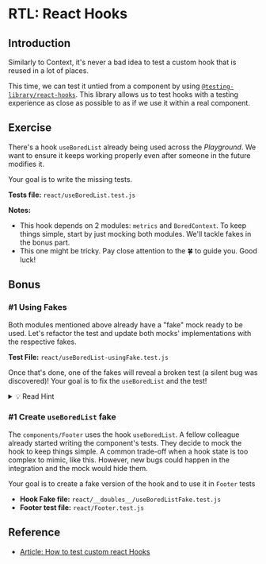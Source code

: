 # RTL: React Hooks

## Introduction

Similarly to Context, it's never a bad idea to test a custom hook that is reused in a lot of places.

This time, we can test it untied from a component by using [`@testing-library/react-hooks`](https://github.com/testing-library/react-hooks-testing-library). This library allows us to test hooks with a testing experience as close as possible to as if we use it within a real component.

## Exercise

There's a hook `useBoredList` already being used across the _Playground_. We want to ensure it keeps working properly even after someone in the future modifies it.

Your goal is to write the missing tests.

**Tests file:** `react/useBoredList.test.js`

**Notes:**

- This hook depends on 2 modules: `metrics` and `BoredContext`. To keep things simple, start by just mocking both modules. We'll tackle fakes in the bonus part.
- This one might be tricky. Pay close attention to the 🍀 to guide you. Good luck!

## Bonus

### #1 Using Fakes

Both modules mentioned above already have a "fake" mock ready to be used. Let's refactor the test and update both mocks' implementations with the respective fakes.

**Test File:** `react/useBoredList-usingFake.test.js`

Once that's done, one of the fakes will reveal a broken test (a silent bug was discovered)! Your goal is to fix the `useBoredList` and the test!

<details>
  <summary>💡 Read Hint </summary>

The bug is related to `sendTrack`. Read its source code. You'll notice that it's expecting the key `special`. However, the component is sending a slightly different key. A typo needs to be fixed.

</details>

### #1 Create `useBoredList` fake

The `components/Footer` uses the hook `useBoredList`. A fellow colleague already started writing the component's tests. They decide to mock the hook to keep things simple. A common trade-off when a hook state is too complex to mimic, like this. However, new bugs could happen in the integration and the mock would hide them.

Your goal is to create a fake version of the hook and to use it in `Footer` tests

- **Hook Fake file:** `react/__doubles__/useBoredListFake.test.js`
- **Footer test file:** `react/Footer.test.js`

## Reference

- [Article: How to test custom react Hooks](https://kentcdodds.com/blog/how-to-test-custom-react-hooks)
